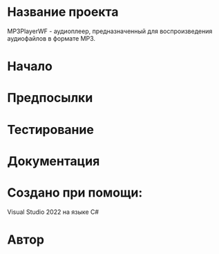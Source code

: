 # Название проекта
MP3PlayerWF - аудиоплеер, предназначенный для воспроизведения аудиофайлов в формате MP3.
# Начало
 
# Предпосылки

# Тестирование

# Документация

# Создано при помощи:
Visual Studio 2022 на языке C#
# Автор
